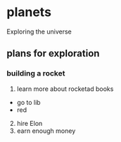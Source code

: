 # planets
Exploring the universe
## plans for exploration
### building a rocket
1. learn more about rocketad books
  * go to lib
  * red
2. hire Elon
3. earn enough money

